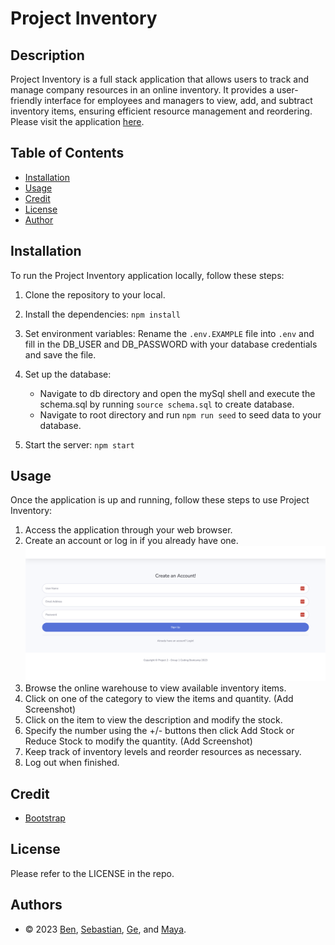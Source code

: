 # Project Inventory

## Description

Project Inventory is a full stack application that allows users to track and manage company resources in an online inventory. It provides a user-friendly interface for employees and managers to view, add, and subtract inventory items, ensuring efficient resource management and reordering.
Please visit the application [here](link).

## Table of Contents
- [Installation](#installation)
- [Usage](#usage)
- [Credit](#credit)
- [License](#license)
- [Author](#authors)

## Installation
To run the Project Inventory application locally, follow these steps:

1. Clone the repository to your local.
2. Install the dependencies: `npm install`
3. Set environment variables: Rename the `.env.EXAMPLE` file into `.env` and fill in the DB_USER and DB_PASSWORD with your database credentials and save the file.
4. Set up the database: 

    * Navigate to db directory and open the mySql shell and execute the schema.sql by running `source schema.sql` to create database.
    * Navigate to root directory and run `npm run seed` to seed data to your database.

5. Start the server: `npm start`


## Usage 
Once the application is up and running, follow these steps to use Project Inventory:

1. Access the application through your web browser.
2. Create an account or log in if you already have one.
![create_acc](./public/images/screenshot/screenshot_1.png)
3. Browse the online warehouse to view available inventory items.
4. Click on one of the category to view the items and quantity.
(Add Screenshot)
5. Click on the item to view the description and modify the stock.
6. Specify the number using the +/- buttons then click Add Stock or Reduce Stock to modify the quantity.
(Add Screenshot)
7. Keep track of inventory levels and reorder resources as necessary.
8. Log out when finished.

## Credit
- [Bootstrap](https://startbootstrap.com/previews/sb-admin-2)

## License
Please refer to the LICENSE in the repo.

## Authors
- © 2023 [Ben](https://github.com/BenCuttance), [Sebastian](https://github.com/Sebastianrod8), [Ge](https://github.com/gesu001), and [Maya](https://github.com/retnodamayanti).
